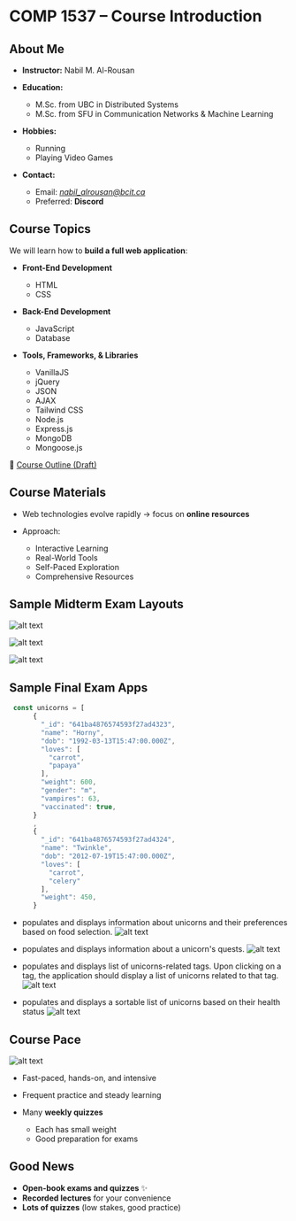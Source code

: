 # **COMP 1537 – Course Introduction**

## **About Me**

- **Instructor:** Nabil M. Al-Rousan
- **Education:**

  - M.Sc. from UBC in Distributed Systems
  - M.Sc. from SFU in Communication Networks & Machine Learning

- **Hobbies:**

  - Running
  - Playing Video Games

- **Contact:**

  - Email: _[nabil_alrousan@bcit.ca](mailto:nabil_alrousan@bcit.ca)_
  - Preferred: **Discord**

## **Course Topics**

We will learn how to **build a full web application**:

- **Front-End Development**

  - HTML
  - CSS

- **Back-End Development**

  - JavaScript
  - Database

- **Tools, Frameworks, & Libraries**

  - VanillaJS
  - jQuery
  - JSON
  - AJAX
  - Tailwind CSS
  - Node.js
  - Express.js
  - MongoDB
  - Mongoose.js

🔗 [Course Outline (Draft)](https://www.bcit.ca/outlines/20243046870/)

## **Course Materials**

- Web technologies evolve rapidly → focus on **online resources**
- Approach:

  - Interactive Learning
  - Real-World Tools
  - Self-Paced Exploration
  - Comprehensive Resources

## **Sample Midterm Exam Layouts**

![alt text](images/image.png)

![alt text](images/image-1.png)

![alt text](images/image-2.png)

## **Sample Final Exam Apps**

```js
 const unicorns = [
      {
        "_id": "641ba4876574593f27ad4323",
        "name": "Horny",
        "dob": "1992-03-13T15:47:00.000Z",
        "loves": [
          "carrot",
          "papaya"
        ],
        "weight": 600,
        "gender": "m",
        "vampires": 63,
        "vaccinated": true,
      }
      ,
      {
        "_id": "641ba4876574593f27ad4324",
        "name": "Twinkle",
        "dob": "2012-07-19T15:47:00.000Z",
        "loves": [
          "carrot",
          "celery"
        ],
        "weight": 450,
      }
```

- populates and displays information about unicorns and their preferences based on food selection.
  ![alt text](images/image-3.png)

- populates and displays information about a unicorn's quests.
  ![alt text](images/image-4.png)

- populates and displays list of unicorns-related tags. Upon clicking on a tag, the application should display a list of unicorns related to that tag.
  ![alt text](images/image-5.png)

- populates and displays a sortable list of unicorns based on their health status
  ![alt text](images/image-6.png)

## **Course Pace**
![alt text](images/image-10.png)
- Fast-paced, hands-on, and intensive
- Frequent practice and steady learning
- Many **weekly quizzes**

  - Each has small weight
  - Good preparation for exams

## **Good News**

- **Open-book exams and quizzes** ✨
- **Recorded lectures** for your convenience
- **Lots of quizzes** (low stakes, good practice)
